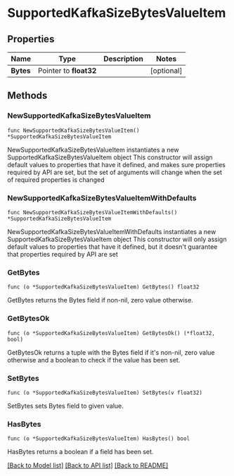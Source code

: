 # SupportedKafkaSizeBytesValueItem

## Properties

Name | Type | Description | Notes
------------ | ------------- | ------------- | -------------
**Bytes** | Pointer to **float32** |  | [optional] 


## Methods

### NewSupportedKafkaSizeBytesValueItem

`func NewSupportedKafkaSizeBytesValueItem() *SupportedKafkaSizeBytesValueItem`

NewSupportedKafkaSizeBytesValueItem instantiates a new SupportedKafkaSizeBytesValueItem object
This constructor will assign default values to properties that have it defined,
and makes sure properties required by API are set, but the set of arguments
will change when the set of required properties is changed

### NewSupportedKafkaSizeBytesValueItemWithDefaults

`func NewSupportedKafkaSizeBytesValueItemWithDefaults() *SupportedKafkaSizeBytesValueItem`

NewSupportedKafkaSizeBytesValueItemWithDefaults instantiates a new SupportedKafkaSizeBytesValueItem object
This constructor will only assign default values to properties that have it defined,
but it doesn't guarantee that properties required by API are set


### GetBytes

`func (o *SupportedKafkaSizeBytesValueItem) GetBytes() float32`

GetBytes returns the Bytes field if non-nil, zero value otherwise.

### GetBytesOk

`func (o *SupportedKafkaSizeBytesValueItem) GetBytesOk() (*float32, bool)`

GetBytesOk returns a tuple with the Bytes field if it's non-nil, zero value otherwise
and a boolean to check if the value has been set.

### SetBytes

`func (o *SupportedKafkaSizeBytesValueItem) SetBytes(v float32)`

SetBytes sets Bytes field to given value.

### HasBytes

`func (o *SupportedKafkaSizeBytesValueItem) HasBytes() bool`

HasBytes returns a boolean if a field has been set.



[[Back to Model list]](../README.md#documentation-for-models) [[Back to API list]](../README.md#documentation-for-api-endpoints) [[Back to README]](../README.md)

